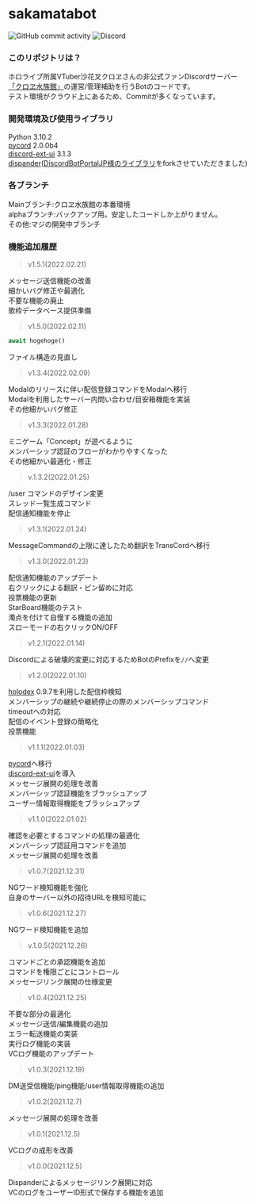 # sakamatabot

![GitHub commit activity](https://img.shields.io/github/commit-activity/m/sushi-chaaaan/sakamata-dpy?style=flat-square)
![Discord](https://img.shields.io/discord/915910043461890078?color=blueviolet&label=Discord&logo=Discord&logoColor=white&style=flat-square)

### このリポジトリは？
ホロライブ所属VTuber沙花叉クロヱさんの非公式ファンDiscordサーバー<br>
[「クロヱ水族館」](https://discord.gg/EqfjtNBf2M)の運営/管理補助を行うBotのコードです。<br>
テスト環境がクラウド上にあるため、Commitが多くなっています。

### 開発環境及び使用ライブラリ
Python 3.10.2<br>
[pycord](https://github.com/Pycord-Development/pycord) 2.0.0b4<br>
[discord-ext-ui](https://pypi.org/project/discord-ext-ui/) 3.1.3<br>
[dispander](https://github.com/sushi-chaaaan/dispanderfixed/tree/for2.0)([DiscordBotPortalJP様のライブラリ](https://github.com/DiscordBotPortalJP/dispander)をforkさせていただきました)<br>

### 各ブランチ
Mainブランチ:クロヱ水族館の本番環境<br>
alphaブランチ:バックアップ用。安定したコードしか上がりません。<br>
その他:マジの開発中ブランチ<br>


### 機能追加履歴

> v1.5.1(2022.02.21)

メッセージ送信機能の改善<br>
細かいバグ修正や最適化<br>
不要な機能の廃止<br>
歌枠データベース提供準備<br>

> v1.5.0(2022.02.11)

```python 
await hogehoge()
```

ファイル構造の見直し<br>

> v1.3.4(2022.02.09)

Modalのリリースに伴い配信登録コマンドをModalへ移行<br>
Modalを利用したサーバー内問い合わせ/目安箱機能を実装<br>
その他細かいバグ修正<br>

> v1.3.3(2022.01.28)

ミニゲーム「Concept」が遊べるように<br>
メンバーシップ認証のフローがわかりやすくなった<br>
その他細かい最適化・修正<br>

> v.1.3.2(2022.01.25)

/user コマンドのデザイン変更<br>
スレッド一覧生成コマンド<br>
配信通知機能を停止

> v1.3.1(2022.01.24)

MessageCommandの上限に達したため翻訳をTransCordへ移行

> v1.3.0(2022.01.23)

配信通知機能のアップデート<br>
右クリックによる翻訳・ピン留めに対応<br>
投票機能の更新<br>
StarBoard機能のテスト<br>
濁点を付けて自慢する機能の追加<br>
スローモードの右クリックON/OFF<br>

> v1.2.1(2022.01.14)

Discordによる破壊的変更に対応するためBotのPrefixを`//`へ変更<br>

> v1.2.0(2022.01.10)

[holodex](https://pypi.org/project/holodex/0.9.7/) 0.9.7を利用した配信枠検知<br>
メンバーシップの継続や継続停止の際のメンバーシップコマンド<br>
timeoutへの対応<br>
配信のイベント登録の簡略化<br>
投票機能<br>

> v1.1.1(2022.01.03)

[pycord](https://github.com/Pycord-Development/pycord)へ移行<br>
[discord-ext-ui](https://pypi.org/project/discord-ext-ui/)を導入<br>
メッセージ展開の処理を改善<br>
メンバーシップ認証機能をブラッシュアップ<br>
ユーザー情報取得機能をブラッシュアップ<br>

> v1.1.0(2022.01.02)

確認を必要とするコマンドの処理の最適化<br>
メンバーシップ認証用コマンドを追加<br>
メッセージ展開の処理を改善

> v1.0.7(2021.12.31)

NGワード検知機能を強化<br>
自身のサーバー以外の招待URLを検知可能に<br>

> v1.0.6(2021.12.27)

NGワード検知機能を追加<br>

> v.1.0.5(2021.12.26)

コマンドごとの承認機能を追加<br>
コマンドを権限ごとにコントロール<br>
メッセージリンク展開の仕様変更<br>

> v1.0.4(2021.12.25)

不要な部分の最適化<br>
メッセージ送信/編集機能の追加<br>
エラー転送機能の実装<br>
実行ログ機能の実装<br>
VCログ機能のアップデート<br>

> v1.0.3(2021.12.19)

DM送受信機能/ping機能/user情報取得機能の追加<br>

> v1.0.2(2021.12.7)

メッセージ展開の処理を改善<br>

> v1.0.1(2021.12.5)

VCログの成形を改善<br>

> v1.0.0(2021.12.5)

Dispanderによるメッセージリンク展開に対応<br>
VCのログをユーザーID形式で保存する機能を追加<br>


